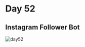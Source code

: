 # Day 52  
## Instagram Follower Bot
![day52](https://github.com/diorithaliti/Python/assets/74361197/3416c5a5-0c6f-492c-92b3-9b4719b5631e)
